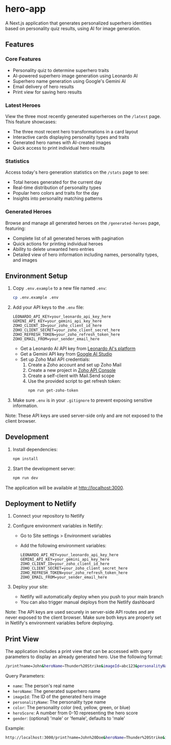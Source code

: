 # hero-app

A Next.js application that generates personalized superhero identities based on personality quiz results, using AI for image generation.

## Features

### Core Features
- Personality quiz to determine superhero traits
- AI-powered superhero image generation using Leonardo AI
- Superhero name generation using Google's Gemini AI
- Email delivery of hero results
- Print view for saving hero results

### Latest Heroes
View the three most recently generated superheroes on the `/latest` page. This feature showcases:
- The three most recent hero transformations in a card layout
- Interactive cards displaying personality types and traits
- Generated hero names with AI-created images
- Quick access to print individual hero results

### Statistics
Access today's hero generation statistics on the `/stats` page to see:
- Total heroes generated for the current day
- Real-time distribution of personality types
- Popular hero colors and traits for the day
- Insights into personality matching patterns

### Generated Heroes
Browse and manage all generated heroes on the `/generated-heroes` page, featuring:
- Complete list of all generated heroes with pagination
- Quick actions for printing individual heroes
- Ability to delete unwanted hero entries
- Detailed view of hero information including names, personality types, and images

## Environment Setup

1. Copy `.env.example` to a new file named `.env`:

   ```bash
   cp .env.example .env
   ```

2. Add your API keys to the `.env` file:

   ```text
   LEONARDO_API_KEY=your_leonardo_api_key_here
   GEMINI_API_KEY=your_gemini_api_key_here
   ZOHO_CLIENT_ID=your_zoho_client_id_here
   ZOHO_CLIENT_SECRET=your_zoho_client_secret_here
   ZOHO_REFRESH_TOKEN=your_zoho_refresh_token_here
   ZOHO_EMAIL_FROM=your_sender_email_here
   ```

   - Get a Leonardo AI API key from [Leonardo AI's platform](https://leonardo.ai/)
   - Get a Gemini API key from [Google AI Studio](https://makersuite.google.com/app/apikey)
   - Set up Zoho Mail API credentials:
     1. Create a Zoho account and set up Zoho Mail
     2. Create a new project in [Zoho API Console](https://api-console.zoho.com/)
     3. Create a self-client with Mail.Send scope
     4. Use the provided script to get refresh token:
        ```bash
        npm run get-zoho-token
        ```

3. Make sure `.env` is in your `.gitignore` to prevent exposing sensitive information.

Note: These API keys are used server-side only and are not exposed to the client browser.

## Development

1. Install dependencies:

   ```bash
   npm install
   ```

2. Start the development server:

   ```bash
   npm run dev
   ```

The application will be available at [http://localhost:3000](http://localhost:3000).

## Deployment to Netlify

1. Connect your repository to Netlify

2. Configure environment variables in Netlify:
   - Go to Site settings > Environment variables
   - Add the following environment variables:

     ```text
     LEONARDO_API_KEY=your_leonardo_api_key_here
     GEMINI_API_KEY=your_gemini_api_key_here
     ZOHO_CLIENT_ID=your_zoho_client_id_here
     ZOHO_CLIENT_SECRET=your_zoho_client_secret_here
     ZOHO_REFRESH_TOKEN=your_zoho_refresh_token_here
     ZOHO_EMAIL_FROM=your_sender_email_here
     ```

3. Deploy your site:
   - Netlify will automatically deploy when you push to your main branch
   - You can also trigger manual deploys from the Netlify dashboard

Note: The API keys are used securely in server-side API routes and are never exposed to the client browser. Make sure both keys are properly set in Netlify's environment variables before deploying.

## Print View

The application includes a print view that can be accessed with query parameters to display an already generated hero. Use the following format:

```bash
/print?name=John&heroName=Thunder%20Strike&imageId=abc123&personalityName=The%20Protector&color=blue&heroScore=8
```

Query Parameters:

- `name`: The person's real name
- `heroName`: The generated superhero name
- `imageId`: The ID of the generated hero image
- `personalityName`: The personality type name
- `color`: The personality color (red, yellow, green, or blue)
- `heroScore`: A number from 0-10 representing the hero score
- `gender`: (optional) 'male' or 'female', defaults to 'male'

Example:

```bash
http://localhost:3000/print?name=John%20Doe&heroName=Thunder%20Strike&imageId=abc123&personalityName=The%20Protector&color=blue&heroScore=8&gender=male
```

